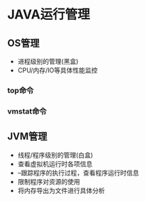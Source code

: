 # JAVA运行管理

## OS管理

- 进程级别的管理(黑盒)
- CPU/内存/IO等具体性能监控

### top命令

### vmstat命令

## JVM管理

- 线程/程序级别的管理(白盒)
- 查看虚拟机运行时各项信息
- –跟踪程序的执行过程，查看程序运行时信息
- 限制程序对资源的使用
- 将内存导出为文件进行具体分析
